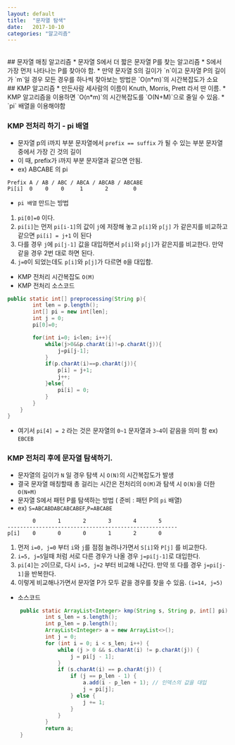```yaml
---
layout: default
title:  "문자열 탐색"
date:   2017-10-10
categories: "알고리즘"
---
```


<br>
## 문자열 매칭 알고리즘
* 문자열 S에서 더 짧은 문자열 P를 찾는 알고리즘
* S에서 가장 먼저 나타나는 P를 찾아야 함.
* 만약 문자열 S의 길이가 `n`이고 문자열 P의 길이가 `m`일 경우 모든 경우를 하나씩 찾아보는 방법은 `O(n*m)`의 시간복잡도가 소요

<br>
## KMP 알고리즘
* 만든사람 세사람의 이름이 Knuth, Morris, Prett 라서 딴 이름.
* KMP 알고리즘을 이용하면 `O(n*m)`의 시간복잡도를 `O(N+M)`으로 줄일 수 있음.
* `pi` 배열을 이용해야함

### KMP 전처리 하기 - pi 배열
* 문자열 p의 i까지 부분 문자열에서 `prefix == suffix` 가 될 수 있는 부분 문자열 중에서 가장 긴 것의 길이
* 이 때, prefix가 i까지 부분 문자열과 같으면 안됨.
* ex) ABCABE 의 pi

```
Prefix A / AB / ABC / ABCA / ABCAB / ABCABE
Pi[i]  0    0    0     1       2        0
```

* `pi 배열` 만드는 방법
1. `pi[0]=0` 이다.
2. `pi[i]`는 먼저 `pi[i-1]`의 값이 `j`에 저장해 놓고 `p[i]`와 `p[j]` 가 같은지를 비교하고 같으면 `pi[i] = j+1` 이 된다
3. 다를 경우 `j`에 `pi[j-1]` 값을 대입하면서 `p[i]`와 `p[j]`가 같은지를 비교한다. 만약 같을 경우 2번 대로 하면 된다.
4. `j=0`이 되었는데도 `p[i]`와 `p[j]`가 다르면 `0`을 대입함.

* KMP 전처리 시간복잡도 `O(M)`
* KMP 전처리 소스코드
```java
public static int[] preprocessing(String p){
        int len = p.length();
        int[] pi = new int[len];
        int j = 0;
        pi[0]=0;

        for(int i=0; i<len; i++){
            while(j>0&&p.charAt(i)!=p.charAt(j)){
                j=pi[j-1];
            }
            if(p.charAt(i)==p.charAt(j)){
                p[i] = j+1;
                j++;
            }else{
                pi[i] = 0;
            }
        }
    }
}
```
* 여기서 `pi[4] = 2` 라는 것은 문자열의 `0~1` 문자열과 `3~4`이 같음을 의미 함 ex) `EBCEB`

### KMP 전처리 후에 문자열 탐색하기.
* 문자열의 길이가 `N` 일 경우 탐색 시 `O(N)`의 시간복잡도가 발생
* 결국 문자열 매칭할때 총 걸리는 시간은 전처리의 `O(M)`과 탐색 시 `O(N)`을 더한 `O(N+M)`
* 문자열 S에서 패턴 P를 탐색하는 방법 ( 준비 : 패턴 P의 `pi` 배열)
* ex) `S=ABCABDABCABCABEF`,`P=ABCABE`

```
        0       1       2       3       4       5
------------------------------------------------------
p[i]    0       0       0       1       2       0
```

1. 먼저 `i=0, j=0` 부터 `i`와 `j`를 점점 늘려나가면서 `S[i]`와 `P[j]` 를 비교한다.
2. `i=5, j=5`일때 처럼 서로 다른 경우가 나올 경우 `j=pi[j-1]`로 대입한다.
3. `pi[4]`는 `2`이므로, 다시 `i=5, j=2` 부터 비교해 나간다. 만약 또 다를 경우 `j=pi[j-1]`을 반복한다.
4. 이렇게 비교해나가면서 문자열 P가 모두 같을 경우를 찾을 수 있음. `(i=14, j=5)`

* 소스코드
```java
    public static ArrayList<Integer> kmp(String s, String p, int[] pi) {
            int s_len = s.length();
            int p_len = p.length();
            ArrayList<Integer> a = new ArrayList<>();
            int j = 0;
            for (int i = 0; i < s_len; i++) {
                while (j > 0 && s.charAt(i) != p.charAt(j)) {
                    j = pi[j - 1];
                }
                if (s.charAt(i) == p.charAt(j)) {
                    if (j == p_len - 1) {
                        a.add(i - p_len + 1); // 인덱스의 값을 대입
                        j = pi[j];
                    } else {
                        j += 1;
                    }
                }
            }
            return a;
    }
```

